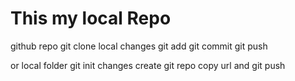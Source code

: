# This my local Repo

github repo
git clone
local changes
git add
git commit
git push

or
local folder
git init
changes
create git repo
copy url and git push 